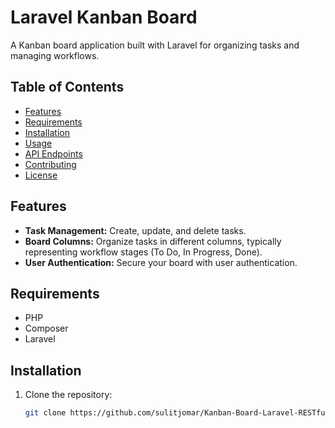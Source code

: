 # Laravel Kanban Board

A Kanban board application built with Laravel for organizing tasks and managing workflows.

## Table of Contents

- [Features](#features)
- [Requirements](#requirements)
- [Installation](#installation)
- [Usage](#usage)
- [API Endpoints](#api-endpoints)
- [Contributing](#contributing)
- [License](#license)

## Features

- **Task Management:** Create, update, and delete tasks.
- **Board Columns:** Organize tasks in different columns, typically representing workflow stages (To Do, In Progress, Done).
- **User Authentication:** Secure your board with user authentication.

## Requirements

- PHP
- Composer
- Laravel

## Installation

1. Clone the repository:

   ```bash
   git clone https://github.com/sulitjomar/Kanban-Board-Laravel-RESTful-API.git
